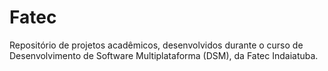 # Fatec
Repositório de projetos acadêmicos, desenvolvidos durante o curso de Desenvolvimento de Software Multiplataforma (DSM), da Fatec Indaiatuba.
